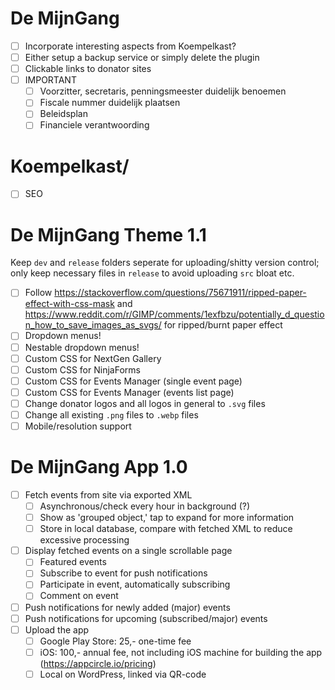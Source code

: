 # De MijnGang
- [ ] Incorporate interesting aspects from Koempelkast?
- [ ] Either setup a backup service or simply delete the plugin
- [ ] Clickable links to donator sites
- [ ] IMPORTANT
	- [ ] Voorzitter, secretaris, penningsmeester duidelijk benoemen
	- [ ] Fiscale nummer duidelijk plaatsen
	- [ ] Beleidsplan
	- [ ] Financiele verantwoording
# Koempelkast/
- [ ] SEO
# De MijnGang Theme 1.1
Keep `dev` and `release` folders seperate for uploading/shitty version control; only keep necessary files in `release` to avoid uploading `src` bloat etc.
- [ ] Follow https://stackoverflow.com/questions/75671911/ripped-paper-effect-with-css-mask and https://www.reddit.com/r/GIMP/comments/1exfbzu/potentially_d_question_how_to_save_images_as_svgs/ for ripped/burnt paper effect
- [ ] Dropdown menus!
- [ ] Nestable dropdown menus!
- [ ] Custom CSS for NextGen Gallery
- [ ] Custom CSS for NinjaForms
- [ ] Custom CSS for Events Manager (single event page)
- [ ] Custom CSS for Events Manager (events list page)
- [ ] Change donator logos and all logos in general to `.svg` files
- [ ] Change all existing `.png` files to `.webp` files
- [ ] Mobile/resolution support
# De MijnGang App 1.0
- [ ] Fetch events from site via exported XML
	- [ ] Asynchronous/check every hour in background (?)
	- [ ] Show as 'grouped object,' tap to expand for more information
	- [ ] Store in local database, compare with fetched XML to reduce excessive processing
- [ ] Display fetched events on a single scrollable page
	- [ ] Featured events
	- [ ] Subscribe to event for push notifications
	- [ ] Participate in event, automatically subscribing
	- [ ] Comment on event
- [ ] Push notifications for newly added (major) events
- [ ] Push notifications for upcoming (subscribed/major) events
- [ ] Upload the app
	- [ ] Google Play Store: 25,- one-time fee
	- [ ] iOS: 100,- annual fee, not including iOS machine for building the app (https://appcircle.io/pricing)
	- [ ] Local on WordPress, linked via QR-code